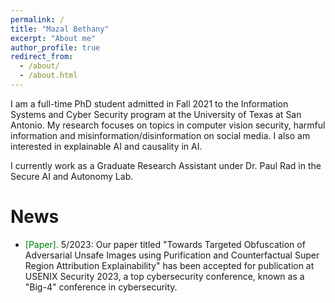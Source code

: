 ```yaml
---
permalink: /
title: "Mazal Bethany"
excerpt: "About me"
author_profile: true
redirect_from: 
  - /about/
  - /about.html
---
```


I am a full-time PhD student admitted in Fall 2021 to the Information Systems and Cyber Security program at the University of Texas at San Antonio. My research focuses on topics in computer vision security, harmful information and misinformation/disinformation on social media. I also am interested in explainable AI and causality in AI.

I currently work as a Graduate Research Assistant under Dr. Paul Rad in the Secure AI and Autonomy Lab.


# News
* <span style="color: green;">[Paper].</span> 5/2023: Our paper titled "Towards Targeted Obfuscation of Adversarial Unsafe Images using Purification and Counterfactual Super Region Attribution Explainability" has been accepted for publication at USENIX Security 2023, a top cybersecurity conference, known as a "Big-4" conference in cybersecurity.